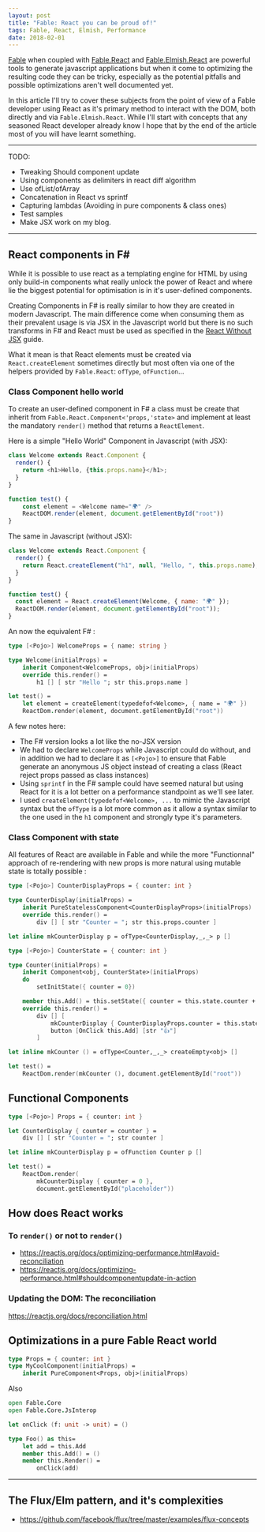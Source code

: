 ```yaml
---
layout: post
title: "Fable: React you can be proud of!"
tags: Fable, React, Elmish, Performance
date: 2018-02-01
---
```


[Fable](http://fable.io/) when coupled with [Fable.React](https://github.com/fable-compiler/fable-react) and
[Fable.Elmish.React](https://fable-elmish.github.io/react/) are powerful tools to generate javascript applications but
when it come to optimizing the resulting code they can be tricky, especially as the potential pitfalls and possible
optimizations aren't well documented yet.

In this article I'll try to cover these subjects from the point of view of a Fable developer using React as it's primary
method to interact with the DOM, both directly and via `Fable.Elmish.React`. While I'll start with concepts that any
seasoned React developer already know I hope that by the end of the article most of you will have learnt something.

-------------------

TODO:

* Tweaking Should component update
* Using components as delimiters in react diff algorithm
* Use ofList/ofArray
* Concatenation in React vs sprintf
* Capturing lambdas (Avoiding in pure components & class ones)
* Test samples
* Make JSX work on my blog.

-------------------

React components in F#
----------------------

While it is possible to use react as a templating engine for HTML by using only build-in components what really unlock
the power of React and where lie the biggest potential for optimisation is in it's user-defined components.

Creating Components in F# is really similar to how they are created in modern Javascript. The main difference come when
consuming them as their prevalent usage is via JSX in the Javascript world but there is no such transforms in F# and
React must be used as specified in the [React Without JSX](https://reactjs.org/docs/react-without-jsx.html) guide.

What it mean is that React elements must be created via `React.createElement` sometimes directly but most often via one
of the helpers provided by `Fable.React`: `ofType`, `ofFunction`...

### Class Component hello world

To create an user-defined component in F# a class must be create that inherit from
`Fable.React.Component<'props,'state>` and implement at least the mandatory `render()` method that returns a
`ReactElement`.

Here is a simple "Hello World" Component in Javascript (with JSX):

```javascript
class Welcome extends React.Component {
  render() {
    return <h1>Hello, {this.props.name}</h1>;
  }
}

function test() {
    const element = <Welcome name="🌍" />
    ReactDOM.render(element, document.getElementById("root"))
}
```

The same in Javascript (without JSX):

```javascript
class Welcome extends React.Component {
  render() {
    return React.createElement("h1", null, "Hello, ", this.props.name);
  }
}

function test() {
  const element = React.createElement(Welcome, { name: "🌍" });
  ReactDOM.render(element, document.getElementById("root"));
}
```

An now the equivalent F# :

```fsharp
type [<Pojo>] WelcomeProps = { name: string }

type Welcome(initialProps) =
    inherit Component<WelcomeProps, obj>(initialProps)
    override this.render() =
        h1 [] [ str "Hello "; str this.props.name ]

let test() =
    let element = createElement(typedefof<Welcome>, { name = "🌍" })
    ReactDom.render(element, document.getElementById("root"))
```

A few notes here:

* The F# version looks a lot like the no-JSX version
* We had to declare `WelcomeProps` while Javascript could do without, and in addition we had to declare it as `[<Pojo>]`
  to ensure that Fable generate an anonymous JS object instead of creating a class (React reject props passed as class
  instances)
* Using `sprintf` in the F# sample could have seemed natural but using React for it is a lot better on a performance
  standpoint as we'll see later.
* I used `createElement(typedefof<Welcome>, ...` to mimic the Javascript syntax but the `ofType` is a lot more common as
  it allow a syntax similar to the one used in the `h1` component and strongly type it's parameters.

### Class Component with state

All features of React are available in Fable and while the more "Functionnal" approach of re-rendering with new props
is more natural using mutable state is totally possible :

```fsharp
type [<Pojo>] CounterDisplayProps = { counter: int }

type CounterDisplay(initialProps) =
    inherit PureStatelessComponent<CounterDisplayProps>(initialProps)
    override this.render() =
        div [] [ str "Counter = "; str this.props.counter ]

let inline mkCounterDisplay p = ofType<CounterDisplay,_,_> p []

type [<Pojo>] CounterState = { counter: int }

type Counter(initialProps) =
    inherit Component<obj, CounterState>(initialProps)
    do
        setInitState({ counter = 0})

    member this.Add() = this.setState({ counter = this.state.counter + 1 })
    override this.render() =
        div [] [
            mkCounterDisplay { CounterDisplayProps.counter = this.state.counter }
            button [OnClick this.Add] [str "👍"]
        ]

let inline mkCounter () = ofType<Counter,_,_> createEmpty<obj> []

let test() =
    ReactDom.render(mkCounter (), document.getElementById("root"))
```

Functional Components
---------------------

```fsharp
type [<Pojo>] Props = { counter: int }

let CounterDisplay { counter = counter } =
    div [] [ str "Counter = "; str counter ]

let inline mkCounterDisplay p = ofFunction Counter p []

let test() =
    ReactDom.render(
        mkCounterDisplay { counter = 0 },
        document.getElementById("placeholder"))
```

## How does React works

### To `render()` or not to `render()`

* https://reactjs.org/docs/optimizing-performance.html#avoid-reconciliation
* https://reactjs.org/docs/optimizing-performance.html#shouldcomponentupdate-in-action

### Updating the DOM: The reconciliation

https://reactjs.org/docs/reconciliation.html

## Optimizations in a pure Fable React world

```fsharp
type Props = { counter: int }
type MyCoolComponent(initialProps) =
    inherit PureComponent<Props, obj>(initialProps)

```

Also

```fsharp
open Fable.Core
open Fable.Core.JsInterop

let onClick (f: unit -> unit) = ()

type Foo() as this=
    let add = this.Add
    member this.Add() = ()
    member this.Render() =
        onClick(add)
```
-------------------

## The Flux/Elm pattern, and it's complexities

* https://github.com/facebook/flux/tree/master/examples/flux-concepts

